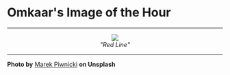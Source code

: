 # Omkaar's Image of the Hour

---

<div align="center">

<a href="https://unsplash.com/photos/a-person-admiring-the-sunset-over-mountains-YZFkznEvbPk">
  <img src="https://images.unsplash.com/photo-1749497683197-ae96f3cb92f4?crop=entropy&cs=tinysrgb&fit=max&fm=jpg&ixid=M3w3NjA2Nzh8MHwxfHJhbmRvbXx8fHx8fHx8fDE3NTE2OTE2MDB8&ixlib=rb-4.1.0&q=80&w=1080" style="max-width:100%; height:auto;">
</a>

<br>
<i>"Red Line"</i>

</div>

---

**Photo by** [Marek Piwnicki](https://unsplash.com/@marekpiwnicki) **on Unsplash**
